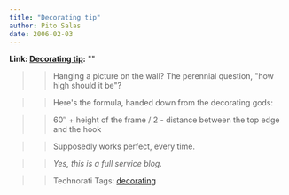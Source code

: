 ```yaml
---
title: "Decorating tip"
author: Pito Salas
date: 2006-02-03
---
```


**Link: [Decorating tip](None):** ""


>>

>> Hanging a picture on the wall? The perennial question, "how high should it
be"?

>>

>> Here's the formula, handed down from the decorating gods:

>>

>> 60″ \+ height of the frame / 2 - distance between the top edge and the hook

>>

>> Supposedly works perfect, every time.

>>

>> _Yes, this is a full service blog._

>>

>> Technorati Tags: [decorating](<http://www.technorati.com/tag/decorating>)


